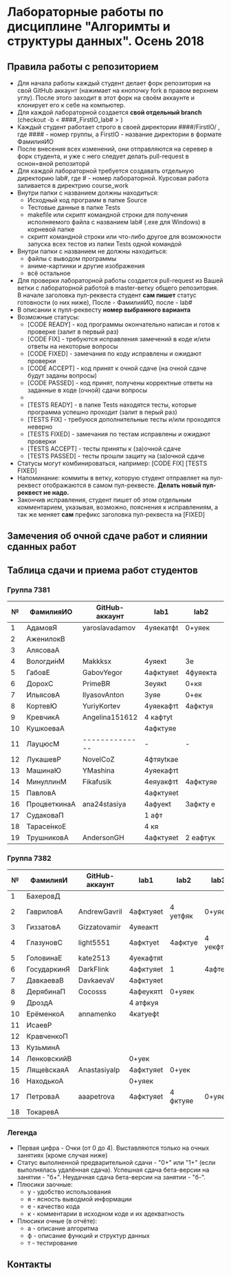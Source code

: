 # Лабораторные работы по дисциплине "Алгоримты и структуры данных". Осень 2018

## Правила работы с репозиторием

- Для начала работы каждый студент делает форк репозитория на свой GitHub аккаунт (нажимает на кнопочку fork в правом верхнем углу). После этого заходит в этот форк на своём аккаунте и клонирует его к себе на компьютер.
- Для каждой лабораторной создается **свой отдельный branch** (checkout -b < ####\_FirstIO\_lab# > )
- Каждый студент работает строго в своей директории ####/FirstIO/ , где #### - номер группы, а FirstIO - название директории в формате ФамилияИО
- После внесения всех изменений, они отправляются на серевер в форк студента, и уже с него следует делать pull-request в оснон=вной репозиторй
- Для каждой лабораторной требуется создавать отдельную директорию lab#, где # - номер лабораторной. Курсовая работа заливается в директрию course_work
- Внутри папки с названием должны находиться:
    * Исходный код программ в папке Source
    * Тестовые данные в папке Tests
    * makefile или скрипт командной строки для получения исполняемого файла с названием lab# (.exe для Windows) в корневой папке
    * скрипт командной строки или что-либо другое для возможности запуска всех тестов из папки Tests одной командой
- Внутри папки с названием не должны находиться:
    * файлы с выводом программы
    * аниме-картинки и другие изображения
    * всё остальное
- Для проверки лабораторной работы создается pull-request из Вашей ветки с лабораторной работой в master-ветку общего репозитория. В начале заголовка пул-реквеста студент **сам пишет** статус готовности (о них ниже), После - ФамилияИО, после - lab#
- В описании к пулл-реквесту **номер выбранного варианта**
- Возможные статусы:
    * [CODE READY]  - код программы окончательно написан и готов к проверке (залит в первый раз)
    * [CODE FIX]    - требуются исправления замечений в коде и/или ответы на некоторые вопросы
    * [CODE FIXED]  - замечания по коду исправлены и ожидают проверки
    * [CODE ACCEPT] - код принят к очной сдаче (на очной сдаче будут заданы вопросы)
    * [CODE PASSED] - код принят, получены корректные ответы на заданные в ходе (очной) сдачи вопросы
    * 
    * [TESTS READY]  - в папке Tests находятся тесты, которые программа успешно проходит (залит в перый раз)
    * [TESTS FIX]    - требуюся дополнительные тесты и/или проходятся неверно
    * [TESTS FIXED]  - замечания по тестам исправлены и ожидают проверки
    * [TESTS ACCEPT] - тесты приняты к (за)очной сдаче
    * [TESTS PASSED] - тесты прошли защиту на (за)очной сдаче
- Статусы могут комбинироваться, например: [CODE FIX] [TESTS FIXED] 
- Напоминание: коммиты в ветку, которую студент отправляет на пул-реквест отображаются в самом пул-реквесте. **Делать новый пул-реквест не надо.**
- Закончив исправления, студент пишет об этом отдельным комментарием, указывая, возможно, пояснения к исправлениям, а так же меняет **сам** префикс заголовка пул-реквеста на [FIXED]

## Замечения об очной сдаче работ и слиянии сданных работ


## Таблица сдачи и приема работ студентов

### Группа 7381

| №| ФамилияИО    | GitHub-аккаунт |  lab1   |  lab2   |  lab3   |  lab4   |  lab5   | course_work |
| -| -------------| ---------------| ------- | ------- | ------- | ------- | ------- | ----------- |
| 1| АдамовЯ      | yaroslavadamov |4уяекатфt|0+уяек   |         |         |         |             | 
| 2| АженилокВ    |                |         |         |         |         |         |             | 
| 3| АлясоваА     |                |         |         |         |         |         |             | 
| 4| Вологди́нМ    | Makkksx        |4уяекt   |3е       |4еуякафт |         |         |             | 
| 5| ГабовЕ       | GabovYegor     |4афктуяеt|4фуяекта |0+уек    |         |         |             | 
| 6| ДорохС       | PrimeBR        |3еуякt   |0+кя     |         |         |         |             | 
| 7| ИльясовА     | IlyasovAnton   |3уяе     |0+ек     |         |         |         |             | 
| 8| КортевЮ      | YuriyKortev    |4уяекафтt|4афктуя  |0+ек     |         |         |             | 
| 9| КревчикА     | Angelina151612 |4 кафтуt |         |         |         |         |             | 
|10| КушкоеваА    |                |4афктуяе |         |         |         |         |             | 
|11| ЛауцюсМ      | -------------- |    -    |    -    |    -    |    -    |    -    |      -      | 
|12| ЛукашевР     | NovelCoZ       |4фтяуtкаe|         |         |         |         |             | 
|13| МашинаЮ      | YMashina       |4уяекафтt|         |         |         |         |             | 
|14| МинуллинМ    | Fikafusik      |4еяуакфтt|4афктуяе |4аткеуфя |3афктуе  |         |             | 
|15| ПавловА      |                |4афктуяеt|         |         |         |         |             | 
|16| ПроцветкинаА | ana24stasiya   |4афуекt  |3афкту е |         |         |         |             | 
|17| СудаковаП    |                |1 афт    |         |         |         |         |             | 
|18| Тарасе́нкоЕ   |                |4 кя     |         |         |         |         |             | 
|19| ТрушниковА   | AndersonGH     |4афктуяеt|2 еафтук |         |         |         |             | 


### Группа 7382

| №| ФамилияИ    | GitHub-аккаунт |  lab1   |  lab2   |  lab3   |  lab4   |  lab5   | course_work | 
| -| ------------| -------------- | ------- | ------- | ------- | ------- | ------- | ----------- | 
| 1| БахеровД    |                |         |         |         |         |         |             | 
| 2| ГавриловА   | AndrewGavril   |4афктуяеt|4 уетфяк |0+уяек   |         |         |             | 
| 3| ГиззатовА   | Gizzatovamir   |4уяеактt |         |         |         |         |             | 
| 4| ГлазуновС   | light5551      |4афктуеt |4афктуе  |4 уекфтя |         |         |             | 
| 5| ГоловинаЕ   | kate2513       |4уекафтяt|         |         |         |         |             | 
| 6| ГосударкинЯ | DarkFlink      |4афктуяеt|1        |4афтекя  |4атфуяе  |         |             | 
| 7| ДавкаеваВ   | DavkaevaV      |4афктуяеt|         |         |         |         |             | 
| 8| ДерябинаП   | Cocosss        |4афеукятt|0+уяек   |         |         |         |             | 
| 9| ДроздА      |                |4 атфкуя |         |         |         |         |             | 
|10| ЕрёменкоА   | annamenko      |4катуефt |         |         |         |         |             | 
|11| ИсаевР      |                |         |         |         |         |         |             | 
|12| КравченкоП  |                |         |         |         |         |         |             | 
|13| КузьминА    |                |         |         |         |         |         |             | 
|14| ЛенковскийВ |                |0+уек    |         |         |         |         |             | 
|15| Ляще́вскаяА  | Anastasiyalp   |4афктуяеt|0+уек    |         |         |         |             | 
|16| НаходькоА   |                |0+уяек   |         |         |         |         |             | 
|17| ПетроваА    | aaapetrova     |4афктуяеt|4 фктуяе |0+уяе    |         |         |             | 
|18| ТокаревА    |                |         |         |         |         |         |             | 


### Легенда
- Первая цифра - Очки (от 0 до 4). Выставляются только на очных занятиях (кроме случая ниже)
- Статус выполненной предварительной сдачи - "0+" или "1+" (если выполнялась удалённая сдача). Успешная сдача бета-версии на занятии - "б+". Неудачная сдача бета-версии на занятии - "б-".
- Плюсики заочные:
    * у - удобство использования
    * я - ясность выводмой информации
    * е - качество кода
    * к - комментарии в исходном коде и их адекватность 
- Плюсики очные (в отчёте):
    * а - описание алгоритма
    * ф - описание функций и структур данных
    * т - тестирование
## Контакты

